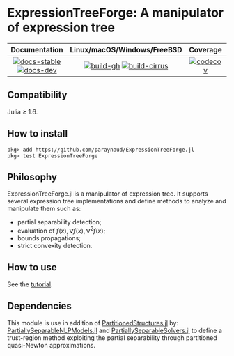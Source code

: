 # ExpressionTreeForge: A manipulator of expression tree

| **Documentation** | **Linux/macOS/Windows/FreeBSD** | **Coverage** | **DOI** |
|:-----------------:|:-------------------------------:|:------------:|:-------:|
| [![docs-stable][docs-stable-img]][docs-stable-url] [![docs-dev][docs-dev-img]][docs-dev-url] | [![build-gh][build-gh-img]][build-gh-url] [![build-cirrus][build-cirrus-img]][build-cirrus-url] | [![codecov][codecov-img]][codecov-url] | [![doi][doi-img]][doi-url] |

[docs-stable-img]: https://img.shields.io/badge/docs-stable-blue.svg
[docs-stable-url]: https://paraynaud.github.io/ExpressionTreeForge.jl/stable
[docs-dev-img]: https://img.shields.io/badge/docs-dev-purple.svg
[docs-dev-url]: https://paraynaud.github.io/ExpressionTreeForge.jl/dev
[build-gh-img]: https://github.com/paraynaud/ExpressionTreeForge.jl/workflows/CI/badge.svg?branch=master
[build-gh-url]: https://github.com/paraynaud/ExpressionTreeForge.jl/actions
[build-cirrus-img]: https://img.shields.io/cirrus/github/paraynaud/ExpressionTreeForge.jl?logo=Cirrus%20CI
[build-cirrus-url]: https://cirrus-ci.com/github/paraynaud/ExpressionTreeForge.jl
[codecov-img]: https://codecov.io/gh/paraynaud/ExpressionTreeForge.jl/branch/master/graph/badge.svg
[codecov-url]: https://app.codecov.io/gh/paraynaud/ExpressionTreeForge.jl
[doi-img]: https://img.shields.io/badge/DOI-10.5281%2Fzenodo.822073-blue.svg
[doi-url]: https://doi.org/10.5281/zenodo.822073

## Compatibility
Julia ≥ 1.6.

## How to install
```
pkg> add https://github.com/paraynaud/ExpressionTreeForge.jl
pkg> test ExpressionTreeForge
```

## Philosophy
ExpressionTreeForge.jl is a manipulator of expression tree.
It supports several expression tree implementations and define methods to analyze and manipulate them such as:
- partial separability detection;
- evaluation of $f(x), \nabla f(x), \nabla^2 f(x)$;
- bounds propagations;
- strict convexity detection.

## How to use 
See the [tutorial](https://paraynaud.github.io/ExpressionTreeForge.jl/dev/tutorial/).

## Dependencies
This module is use in addition of [PartitionedStructures.jl](https://github.com/paraynaud/PartitionedStructures.jl) by: [PartiallySeparableNLPModels.jl](https://github.com/paraynaud/PartiallySeparableNLPModels.jl) and [PartiallySeparableSolvers.jl](https://github.com/paraynaud/PartiallySeparableSolvers.jl) to define a trust-region method exploiting the partial separability through partitioned quasi-Newton approximations. 